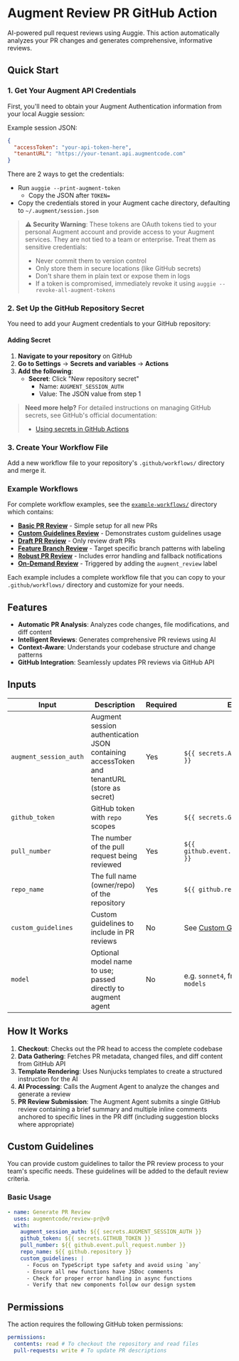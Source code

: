 # Augment Review PR GitHub Action

AI-powered pull request reviews using Auggie. This action automatically analyzes your PR changes and generates comprehensive, informative reviews.

## Quick Start

### 1. Get Your Augment API Credentials

First, you'll need to obtain your Augment Authentication information from your local Auggie session:

Example session JSON:

```json
{
  "accessToken": "your-api-token-here",
  "tenantURL": "https://your-tenant.api.augmentcode.com"
}
```

There are 2 ways to get the credentials:

- Run `auggie --print-augment-token`
  - Copy the JSON after `TOKEN=`
- Copy the credentials stored in your Augment cache directory, defaulting to `~/.augment/session.json`

> **⚠️ Security Warning**: These tokens are OAuth tokens tied to your personal Augment account and provide access to your Augment services. They are not tied to a team or enterprise. Treat them as sensitive credentials:
>
> - Never commit them to version control
> - Only store them in secure locations (like GitHub secrets)
> - Don't share them in plain text or expose them in logs
> - If a token is compromised, immediately revoke it using `auggie --revoke-all-augment-tokens`

### 2. Set Up the GitHub Repository Secret

You need to add your Augment credentials to your GitHub repository:

#### Adding Secret

1. **Navigate to your repository** on GitHub
2. **Go to Settings** → **Secrets and variables** → **Actions**
3. **Add the following**:
   - **Secret**: Click "New repository secret"
     - Name: `AUGMENT_SESSION_AUTH`
     - Value: The JSON value from step 1

> **Need more help?** For detailed instructions on managing GitHub secrets, see GitHub's official documentation:
>
> - [Using secrets in GitHub Actions](https://docs.github.com/en/actions/security-guides/using-secrets-in-github-actions)

### 3. Create Your Workflow File

Add a new workflow file to your repository's `.github/workflows/` directory and merge it.

### Example Workflows

For complete workflow examples, see the [`example-workflows/`](./example-workflows/) directory which contains:

- **[Basic PR Review](./example-workflows/basic-pr-review.yml)** - Simple setup for all new PRs
- **[Custom Guidelines Review](./example-workflows/custom-guidelines-review.yml)** - Demonstrates custom guidelines usage
- **[Draft PR Review](./example-workflows/draft-pr-review.yml)** - Only review draft PRs
- **[Feature Branch Review](./example-workflows/feature-branch-review.yml)** - Target specific branch patterns with labeling
- **[Robust PR Review](./example-workflows/robust-pr-review.yml)** - Includes error handling and fallback notifications
- **[On-Demand Review](./example-workflows/on-demand-review.yml)** - Triggered by adding the `augment_review` label

Each example includes a complete workflow file that you can copy to your `.github/workflows/` directory and customize for your needs.

## Features

- **Automatic PR Analysis**: Analyzes code changes, file modifications, and diff content
- **Intelligent Reviews**: Generates comprehensive PR reviews using AI
- **Context-Aware**: Understands your codebase structure and change patterns
- **GitHub Integration**: Seamlessly updates PR reviews via GitHub API

## Inputs

| Input                  | Description                                                                                | Required | Example                                             |
| ---------------------- | ------------------------------------------------------------------------------------------ | -------- | --------------------------------------------------- |
| `augment_session_auth` | Augment session authentication JSON containing accessToken and tenantURL (store as secret) | Yes      | `${{ secrets.AUGMENT_SESSION_AUTH }}`               |
| `github_token`         | GitHub token with `repo` scopes                                                            | Yes      | `${{ secrets.GITHUB_TOKEN }}`                       |
| `pull_number`          | The number of the pull request being reviewed                                              | Yes      | `${{ github.event.pull_request.number }}`           |
| `repo_name`            | The full name (owner/repo) of the repository                                               | Yes      | `${{ github.repository }}`                          |
| `custom_guidelines`    | Custom guidelines to include in PR reviews                                                 | No       | See [Custom Guidelines](#custom-guidelines) section |
| `model`                | Optional model name to use; passed directly to augment agent                               | No       | e.g. `sonnet4`, from `auggie --list-models`         |

## How It Works

1. **Checkout**: Checks out the PR head to access the complete codebase
2. **Data Gathering**: Fetches PR metadata, changed files, and diff content from GitHub API
3. **Template Rendering**: Uses Nunjucks templates to create a structured instruction for the AI
4. **AI Processing**: Calls the Augment Agent to analyze the changes and generate a review
5. **PR Review Submission**: The Augment Agent submits a single GitHub review containing a brief summary and multiple inline comments anchored to specific lines in the PR diff (including suggestion blocks where appropriate)

## Custom Guidelines

You can provide custom guidelines to tailor the PR review process to your team's specific needs. These guidelines will be added to the default review criteria.

### Basic Usage

```yaml
- name: Generate PR Review
  uses: augmentcode/review-pr@v0
  with:
    augment_session_auth: ${{ secrets.AUGMENT_SESSION_AUTH }}
    github_token: ${{ secrets.GITHUB_TOKEN }}
    pull_number: ${{ github.event.pull_request.number }}
    repo_name: ${{ github.repository }}
    custom_guidelines: |
      - Focus on TypeScript type safety and avoid using `any`
      - Ensure all new functions have JSDoc comments
      - Check for proper error handling in async functions
      - Verify that new components follow our design system
```

## Permissions

The action requires the following GitHub token permissions:

```yaml
permissions:
  contents: read # To checkout the repository and read files
  pull-requests: write # To update PR descriptions
```
